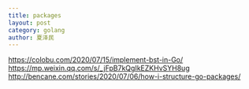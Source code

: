 ```yaml
---
title: packages
layout: post
category: golang
author: 夏泽民
---
```

https://colobu.com/2020/07/15/implement-bst-in-Go/
https://mp.weixin.qq.com/s/_jFpB7kQgIkEZKHvSYH8ug
http://bencane.com/stories/2020/07/06/how-i-structure-go-packages/
<!-- more -->
